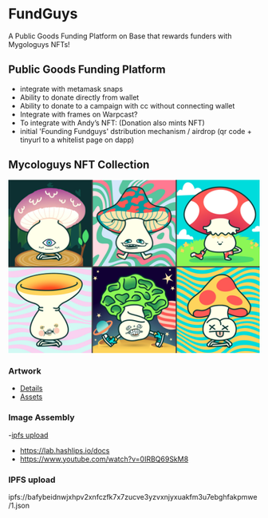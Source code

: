 # FundGuys

A Public Goods Funding Platform on Base that rewards funders with Mygologuys NFTs!

## Public Goods Funding Platform

- integrate with metamask snaps
- Ability to donate directly from wallet
- Ability to donate to a campaign with cc without connecting wallet
- Integrate with frames on Warpcast?
- To integrate with Andy’s NFT: (Donation also mints NFT)
- initial 'Founding Fundguys' dstribution mechanism / airdrop (qr code + tinyurl to a whitelist page on dapp)

## Mycologuys NFT Collection

![collection](./packages/nextjs/public/thumbnail.jpg)

### Artwork

- [Details](https://atowler.com/eth-review/FUNGUYS/Mycologuys-NFTs_Breakdown.pdf)
- [Assets](https://drive.google.com/drive/folders/17cCTQgya_RZwNQnHxZ_NRK5r-iQMHDSt)

### Image Assembly

-[ipfs upload](https://youtu.be/Zhmj4PiJ-GA?t=1324)

- https://lab.hashlips.io/docs
- https://www.youtube.com/watch?v=0IRBQ69SkM8

### IPFS upload

ipfs://bafybeidnwjxhpv2xnfczfk7x7zucve3yzvxnjyxuakfm3u7ebghfakpmwe/1.json
